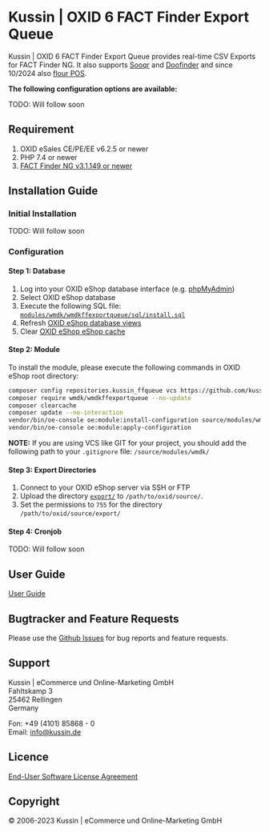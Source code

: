 # Kussin | OXID 6 FACT Finder Export Queue

Kussin | OXID 6 FACT Finder Export Queue provides real-time CSV Exports for FACT Finder NG. It also
supports [Sooqr](https://www.sooqr.com/) and [Doofinder](https://www.doofinder.com/) and since 10/2024 also [flour POS](https://www.flour.io/).

**The following configuration options are available:**

TODO: Will follow soon

## Requirement

1. OXID eSales CE/PE/EE v6.2.5 or newer
2. PHP 7.4 or newer
3. [FACT Finder NG v3.1.149 or newer](https://www.fact-finder.com/)

## Installation Guide

### Initial Installation

TODO: Will follow soon

### Configuration

#### Step 1: Database

1. Log into your OXID eShop database interface (e.g. [phpMyAdmin](https://www.phpmyadmin.net/))
2. Select OXID eShop database
3. Execute the following SQL file: [`modules/wmdk/wmdkffexportqueue/sql/install.sql`](modules/wmdk/wmdkffexportqueue/sql/install.sql)
4. Refresh [OXID eShop database views](https://docs.oxid-esales.com/eshop/en/6.2/installation/update/standard-update.html#schritt-optional-generating-views)
5. Clear [OXID eShop eShop cache](https://docs.oxid-esales.com/eshop/en/6.2/configuration/caching/caching.html)

#### Step 2: Module

To install the module, please execute the following commands in OXID eShop root directory:

   ```bash
   composer config repositories.kussin_ffqueue vcs https://github.com/kussin/OxidFactFinderExportQueue.git
   composer require wmdk/wmdkffexportqueue --no-update
   composer clearcache
   composer update --no-interaction
   vendor/bin/oe-console oe:module:install-configuration source/modules/wmdk/wmdkffexportqueue/
   vendor/bin/oe-console oe:module:apply-configuration
   ```

**NOTE:** If you are using VCS like GIT for your project, you should add the following path to your `.gitignore` file:
`/source/modules/wmdk/`

#### Step 3: Export Directories

1. Connect to your OXID eShop server via SSH or FTP
2. Upload the directory [`export/`](export/) to `/path/to/oxid/source/`.
3. Set the permissions to `755` for the directory `/path/to/oxid/source/export/`

#### Step 4: Cronjob

TODO: Will follow soon

## User Guide

[User Guide](USER_GUIDE.md)

## Bugtracker and Feature Requests

Please use the [Github Issues](https://github.com/kussin/OxidFactFinderExportQueue/issues) for bug reports and feature requests.

## Support

Kussin | eCommerce und Online-Marketing GmbH<br>
Fahltskamp 3<br>
25462 Rellingen<br>
Germany

Fon: +49 (4101) 85868 - 0<br>
Email: info@kussin.de

## Licence

[End-User Software License Agreement](LICENSE.md)

## Copyright

&copy; 2006-2023 Kussin | eCommerce und Online-Marketing GmbH